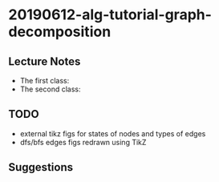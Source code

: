 # 20190612-alg-tutorial-graph-decomposition

## Lecture Notes
- The first class: 
- The second class: 

## TODO
- external tikz figs for states of nodes and types of edges
- dfs/bfs edges figs redrawn using TikZ

## Suggestions

